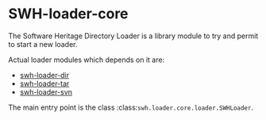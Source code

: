 SWH-loader-core
===============

The Software Heritage Directory Loader is a library module to try and
permit to start a new loader.

Actual loader modules which depends on it are:

- [swh-loader-dir](https://forge.softwareheritage.org/source/swh-loader-dir/)
- [swh-loader-tar](https://forge.softwareheritage.org/source/swh-loader-tar/)
- [swh-loader-svn](https://forge.softwareheritage.org/source/swh-loader-svn/)

The main entry point is the class :class:`swh.loader.core.loader.SWHLoader`.
